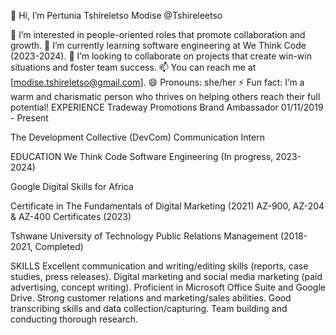 👋 Hi, I’m Pertunia Tshireletso Modise @Tshireleetso

👀 I’m interested in people-oriented roles that promote collaboration and growth.
🌱 I’m currently learning software engineering at We Think Code (2023-2024).
💞️ I’m looking to collaborate on projects that create win-win situations and foster team success.
📫 You can reach me at [modise.tshireletso@gmail.com].
😄 Pronouns: she/her
⚡ Fun fact: I’m a warm and charismatic person who thrives on helping others reach their full potential!
EXPERIENCE
Tradeway Promotions
Brand Ambassador
01/11/2019 - Present

The Development Collective (DevCom)
Communication Intern

EDUCATION
We Think Code
Software Engineering (In progress, 2023-2024)

Google Digital Skills for Africa

Certificate in The Fundamentals of Digital Marketing (2021)
AZ-900, AZ-204 & AZ-400 Certificates (2023)

Tshwane University of Technology
Public Relations Management (2018-2021, Completed)

SKILLS
Excellent communication and writing/editing skills (reports, case studies, press releases).
Digital marketing and social media marketing (paid advertising, concept writing).
Proficient in Microsoft Office Suite and Google Drive.
Strong customer relations and marketing/sales abilities.
Good transcribing skills and data collection/capturing.
Team building and conducting thorough research.

<!---
Tshireleetso/Tshireleetso is a ✨ special ✨ repository because its `README.md` (this file) appears on your GitHub profile.
You can click the Preview link to take a look at your changes.
--->

